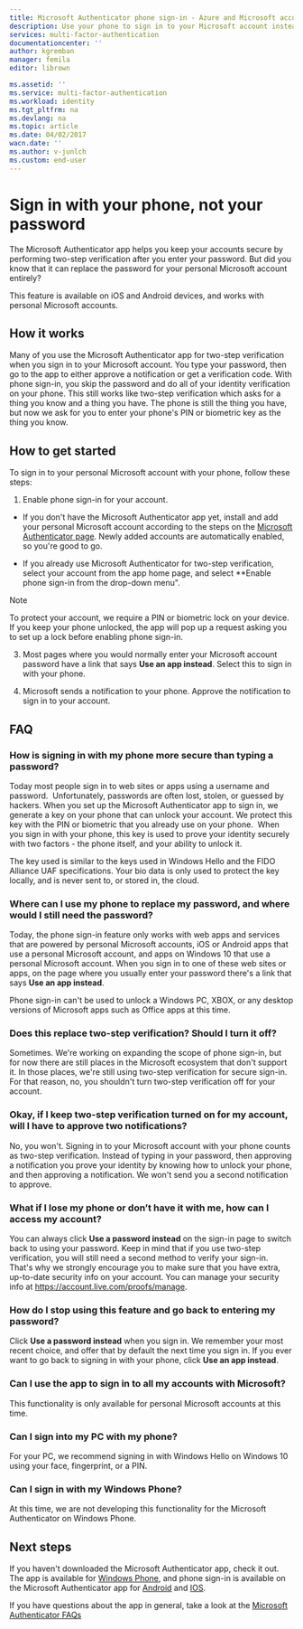 ```yaml
---
title: Microsoft Authenticator phone sign-in - Azure and Microsoft accounts | Microsoft Docs
description: Use your phone to sign in to your Microsoft account instead of typing your password. This article answers FAQs about this feature. 
services: multi-factor-authentication
documentationcenter: ''
author: kgremban
manager: femila
editor: librown

ms.assetid: ''
ms.service: multi-factor-authentication
ms.workload: identity
ms.tgt_pltfrm: na
ms.devlang: na
ms.topic: article
ms.date: 04/02/2017
wacn.date: ''
ms.author: v-junlch
ms.custom: end-user
---
```

# Sign in with your phone, not your password

The Microsoft Authenticator app helps you keep your accounts secure by performing two-step verification after you enter your password. But did you know that it can replace the password for your personal Microsoft account entirely? 

This feature is available on iOS and Android devices, and works with personal Microsoft accounts. 

## How it works

Many of you use the Microsoft Authenticator app for two-step verification when you sign in to your Microsoft account. You type your password, then go to the app to either approve a notification or get a verification code. With phone sign-in, you skip the password and do all of your identity verification on your phone. This still works like two-step verification which asks for a thing you know and a thing you have. The phone is still the thing you have, but now we ask for you to enter your phone's PIN or biometric key as the thing you know. 

## How to get started

To sign in to your personal Microsoft account with your phone, follow these steps: 

1. Enable phone sign-in for your account. 

  - If you don't have the Microsoft Authenticator app yet, install and add your personal Microsoft account according to the steps on the [Microsoft Authenticator page](./microsoft-authenticator-app-how-to.md). Newly added accounts are automatically enabled, so you're good to go.

  - If you already use Microsoft Authenticator for two-step verification, select your account from the app home page, and select **Enable phone sign-in from the drop-down menu".

  >[!NOTE] 
  >To protect your account, we require a PIN or biometric lock on your device. If you keep your phone unlocked, the app will pop up a request asking you to set up a lock before enabling phone sign-in. 

3. Most pages where you would normally enter your Microsoft account password have a link that says **Use an app instead**. Select this to sign in with your phone. 

4. Microsoft sends a notification to your phone. Approve the notification to sign in to your account.   

## FAQ 

### How is signing in with my phone more secure than typing a password?  

Today most people sign in to web sites or apps using a username and password.  Unfortunately, passwords are often lost, stolen, or guessed by hackers. When you set up the Microsoft Authenticator app to sign in, we generate a key on your phone that can unlock your account. We protect this key with the PIN or biometric that you already use on your phone.  When you sign in with your phone, this key is used to prove your identity securely with two factors - the phone itself, and your ability to unlock it. 

The key used is similar to the keys used in Windows Hello and the FIDO Alliance UAF specifications. Your bio data is only used to protect the key locally, and is never sent to, or stored in, the cloud. 
 
### Where can I use my phone to replace my password, and where would I still need the password?  

Today, the phone sign-in feature only works with web apps and services that are powered by personal Microsoft accounts, iOS or Android apps that use a personal Microsoft account, and apps on Windows 10 that use a personal Microsoft account. When you sign in to one of these web sites or apps, on the page where you usually enter your password there's a link that says **Use an app instead**. 

Phone sign-in can't be used to unlock a Windows PC, XBOX, or any desktop versions of Microsoft apps such as Office apps at this time. 
 
### Does this replace two-step verification? Should I turn it off?   

Sometimes. We're working on expanding the scope of phone sign-in, but for now there are still places in the Microsoft ecosystem that don't support it. In those places, we're still using two-step verification for secure sign-in. For that reason, no, you shouldn't turn two-step verification off for your account. 
 
### Okay, if I keep two-step verification turned on for my account, will I have to approve two notifications?

No, you won't. Signing in to your Microsoft account with your phone counts as two-step verification. Instead of typing in your password, then approving a notification you prove your identity by knowing how to unlock your phone, and then approving a notification. We won't send you a second notification to approve.

### What if I lose my phone or don’t have it with me, how can I access my account?  

You can always click **Use a password instead** on the sign-in page to switch back to using your password. Keep in mind that if you use two-step verification, you will still need a second method to verify your sign-in. That's why we strongly encourage you to make sure that you have extra, up-to-date security info on your account. You can manage your security info at https://account.live.com/proofs/manage. 
 
### How do I stop using this feature and go back to entering my password?

Click **Use a password instead** when you sign in. We remember your most recent choice, and offer that by default the next time you sign in. If you ever want to go back to signing in with your phone, click **Use an app instead**. 
 
### Can I use the app to sign in to all my accounts with Microsoft?   
This functionality is only available for personal Microsoft accounts at this time. 
 
### Can I sign into my PC with my phone?  
For your PC, we recommend signing in with Windows Hello on Windows 10 using your face, fingerprint, or a PIN.   
 
### Can I sign in with my Windows Phone?  
At this time, we are not developing this functionality for the Microsoft Authenticator on Windows Phone. 

## Next steps
If you haven't downloaded the Microsoft Authenticator app, check it out. The app is available for [Windows Phone](http://go.microsoft.com/fwlink/?Linkid=825071), and phone sign-in is available on the Microsoft Authenticator app for [Android](http://go.microsoft.com/fwlink/?Linkid=825072) and [IOS](http://go.microsoft.com/fwlink/?Linkid=825073).

If you have questions about the app in general, take a look at the [Microsoft Authenticator FAQs](./microsoft-authenticator-app-faq.md)
